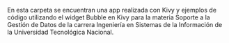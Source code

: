 En esta carpeta se encuentran una app realizada con Kivy y ejemplos de código utilizando el widget Bubble en Kivy para la materia Soporte a la Gestión de Datos de la carrera Ingeniería en Sistemas de la Información de la Universidad Tecnológica Nacional.
